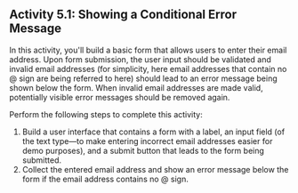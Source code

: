 ## Activity 5.1: Showing a Conditional Error Message

In this activity, you'll build a basic form that allows users to enter their email address. 
Upon form submission, the user input should be validated and invalid email addresses 
(for simplicity, here email addresses that contain no @ sign are being referred to here) should lead
to an error message being shown below the form. When invalid email addresses are made valid, potentially 
visible error messages should be removed again.

Perform the following steps to complete this activity:

1.  Build a user interface that contains a form with a label, an input field (of the text type—to make entering incorrect email addresses easier for demo purposes), and a submit button that leads to the form being submitted.
2. Collect the entered email address and show an error message below the form if the email address contains no @ sign.

